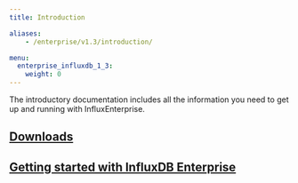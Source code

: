 ```yaml
---
title: Introduction

aliases:
    - /enterprise/v1.3/introduction/

menu:
  enterprise_influxdb_1_3:
    weight: 0
---
```


The introductory documentation includes all the information you need to get up
and running with InfluxEnterprise.

## [Downloads](/enterprise_influxdb/v1.3/introduction/download/)
## [Getting started with InfluxDB Enterprise](/enterprise_influxdb/v1.3/introduction/getting_started/)
